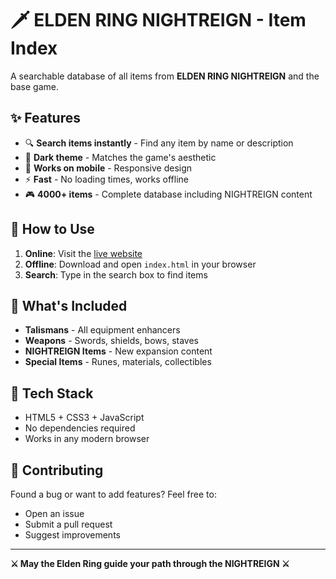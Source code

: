 # 🗡️ ELDEN RING NIGHTREIGN - Item Index

A searchable database of all items from **ELDEN RING NIGHTREIGN** and the base game.

## ✨ Features

- 🔍 **Search items instantly** - Find any item by name or description
- 🎨 **Dark theme** - Matches the game's aesthetic
- 📱 **Works on mobile** - Responsive design
- ⚡ **Fast** - No loading times, works offline
- 🎮 **4000+ items** - Complete database including NIGHTREIGN content

## 🚀 How to Use

1. **Online**: Visit the [live website](https://muayid12.github.io/elden-ring-nightreign-item-index)
2. **Offline**: Download and open `index.html` in your browser
3. **Search**: Type in the search box to find items

## 📂 What's Included

- **Talismans** - All equipment enhancers
- **Weapons** - Swords, shields, bows, staves
- **NIGHTREIGN Items** - New expansion content
- **Special Items** - Runes, materials, collectibles

## 🔧 Tech Stack

- HTML5 + CSS3 + JavaScript
- No dependencies required
- Works in any modern browser

## 🤝 Contributing

Found a bug or want to add features? Feel free to:
- Open an issue
- Submit a pull request
- Suggest improvements

---

**⚔️ May the Elden Ring guide your path through the NIGHTREIGN ⚔️** 